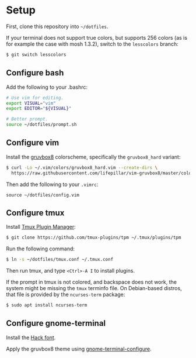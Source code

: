 # Setup

First, clone this repository into `~/dotfiles`.

If your terminal does not support true colors, but supports 256 colors (as is
for example the case with mosh 1.3.2), switch to the `lesscolors` branch:

```sh
$ git switch lesscolors
```

## Configure bash

Add the following to your .bashrc:

```sh
# Use vim for editing.
export VISUAL="vim"
export EDITOR="${VISUAL}"

# Better prompt.
source ~/dotfiles/prompt.sh
```

## Configure vim

Install the [gruvbox8](https://github.com/lifepillar/vim-gruvbox8) colorscheme,
specifically the `gruvbox8_hard` variant:

```sh
$ curl -Lo ~/.vim/colors/gruvbox8_hard.vim --create-dirs \
  https://raw.githubusercontent.com/lifepillar/vim-gruvbox8/master/colors/gruvbox8_hard.vim
```

Then add the following to your `.vimrc`:

```
source ~/dotfiles/config.vim
```

## Configure tmux

Install [Tmux Plugin Manager](https://github.com/tmux-plugins/tpm):

```sh
$ git clone https://github.com/tmux-plugins/tpm ~/.tmux/plugins/tpm
```

Run the following command:

```sh
$ ln -s ~/dotfiles/tmux.conf ~/.tmux.conf
```

Then run tmux, and type `<Ctrl>-A I` to install plugins.

If the prompt in tmux is not colored, and backspace does not work, the system
might be missing the `tmux` terminfo file. On Debian-based distros, that file is
provided by the `ncurses-term` package:

```sh
$ sudo apt install ncurses-term
```

## Configure gnome-terminal

Install the [Hack font](https://github.com/source-foundry/Hack).

Apply the gruvbox8 theme using
[gnome-terminal-configure](https://github.com/letitz/gnome-terminal-configure).
